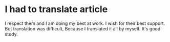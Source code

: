 # I had to translate article
I respect them and I am doing my best at work. I wish for their best support.
But translation was difficult, Because I translated it all by myself. It's good study.